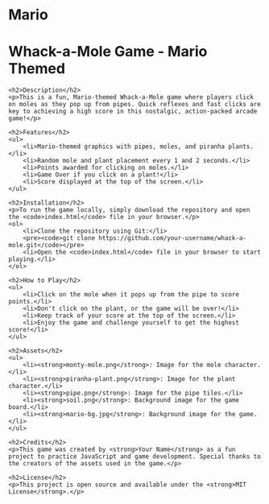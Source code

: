 # Mario

<head>
    <meta charset="UTF-8">
    <meta name="viewport" content="width=device-width, initial-scale=1.0">
    <title>Whack-a-Mole Game - README</title>
</head>
<body>
    <h1>Whack-a-Mole Game - Mario Themed</h1>

    <h2>Description</h2>
    <p>This is a fun, Mario-themed Whack-a-Mole game where players click on moles as they pop up from pipes. Quick reflexes and fast clicks are key to achieving a high score in this nostalgic, action-packed arcade game!</p>

    <h2>Features</h2>
    <ul>
        <li>Mario-themed graphics with pipes, moles, and piranha plants.</li>
        <li>Random mole and plant placement every 1 and 2 seconds.</li>
        <li>Points awarded for clicking on moles.</li>
        <li>Game Over if you click on a plant!</li>
        <li>Score displayed at the top of the screen.</li>
    </ul>

    <h2>Installation</h2>
    <p>To run the game locally, simply download the repository and open the <code>index.html</code> file in your browser.</p>
    <ol>
        <li>Clone the repository using Git:</li>
        <pre><code>git clone https://github.com/your-username/whack-a-mole.git</code></pre>
        <li>Open the <code>index.html</code> file in your browser to start playing.</li>
    </ol>

    <h2>How to Play</h2>
    <ul>
        <li>Click on the mole when it pops up from the pipe to score points.</li>
        <li>Don't click on the plant, or the game will be over!</li>
        <li>Keep track of your score at the top of the screen.</li>
        <li>Enjoy the game and challenge yourself to get the highest score!</li>
    </ul>

    <h2>Assets</h2>
    <ul>
        <li><strong>monty-mole.png</strong>: Image for the mole character.</li>
        <li><strong>piranha-plant.png</strong>: Image for the plant character.</li>
        <li><strong>pipe.png</strong>: Image for the pipe tiles.</li>
        <li><strong>soil.png</strong>: Background image for the game board.</li>
        <li><strong>mario-bg.jpg</strong>: Background image for the game.</li>
    </ul>

    <h2>Credits</h2>
    <p>This game was created by <strong>Your Name</strong> as a fun project to practice JavaScript and game development. Special thanks to the creators of the assets used in the game.</p>

    <h2>License</h2>
    <p>This project is open source and available under the <strong>MIT License</strong>.</p>
</body>
</html>


